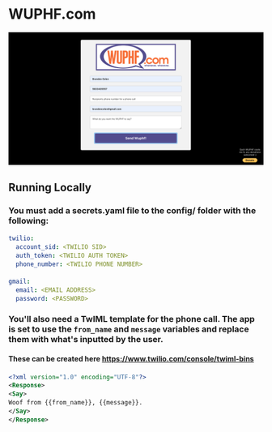 # WUPHF.com

![App Screenshot](app-screenshot.png)

## Running Locally

### You must add a secrets.yaml file to the config/ folder with the following:

```yaml
twilio:
  account_sid: <TWILIO SID>
  auth_token: <TWILIO AUTH TOKEN>
  phone_number: <TWILIO PHONE NUMBER>

gmail:
  email: <EMAIL ADDRESS>
  password: <PASSWORD>
```

### You'll also need a TwIML template for the phone call. The app is set to use the `from_name` and `message` variables and replace them with what's inputted by the user.

#### These can be created here https://www.twilio.com/console/twiml-bins

```xml
<?xml version="1.0" encoding="UTF-8"?>
<Response>
<Say>
Woof from {{from_name}}, {{message}}.
</Say>
</Response>
```
